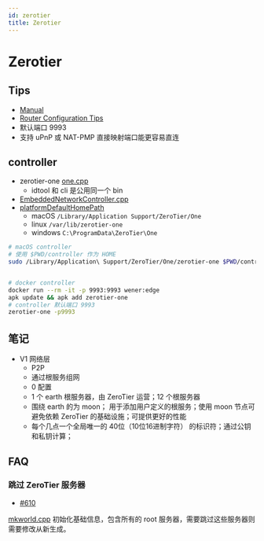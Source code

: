 ```yaml
---
id: zerotier
title: Zerotier
---
```


# Zerotier
## Tips
* [Manual](https://www.zerotier.com/manual)
* [Router Configuration Tips](https://zerotier.atlassian.net/wiki/spaces/SD/pages/6815768/Router+Configuration+Tips)
* 默认端口 9993
* 支持 uPnP 或 NAT-PMP 直接映射端口能更容易直连

## controller
* zerotier-one [one.cpp](https://github.com/zerotier/ZeroTierOne/blob/master/one.cpp)
  * idtool 和 cli 是公用同一个 bin
* [EmbeddedNetworkController.cpp](https://github.com/zerotier/ZeroTierOne/blob/master/controller/EmbeddedNetworkController.cpp)
* [platformDefaultHomePath](https://github.com/zerotier/ZeroTierOne/blob/db813db7e875c257e42c41ab8091c3df1e9300a5/osdep/OSUtils.cpp#L382)
  * macOS `/Library/Application Support/ZeroTier/One`
  * linux `/var/lib/zerotier-one`
  * windows `C:\ProgramData\ZeroTier\One`

```bash
# macOS controller
# 使用 $PWD/controller 作为 HOME
sudo /Library/Application\ Support/ZeroTier/One/zerotier-one $PWD/controller


# docker controller
docker run --rm -it -p 9993:9993 wener:edge
apk update && apk add zerotier-one
# controller 默认端口 9993
zerotier-one -p9993
```

## 笔记
* V1 网络层
    * P2P
    * 通过根服务组网
    * 0 配置
    * 1 个 earth 根服务器，由 ZeroTier 运营；12 个根服务器
    * 围绕 earth 的为 moon； 用于添加用户定义的根服务；使用 moon 节点可避免依赖 ZeroTier 的基础设施；可提供更好的性能
    * 每个几点一个全局唯一的 40位（10位16进制字符） 的标识符；通过公钥和私钥计算；

## FAQ

### 跳过 ZeroTier 服务器
* [#610](https://github.com/zerotier/ZeroTierOne/issues/610)


[mkworld.cpp](https://github.com/zerotier/ZeroTierOne/blob/master/attic/world/mkworld.cpp) 初始化基础信息，包含所有的 root 服务器，需要跳过这些服务器则需要修改从新生成。
